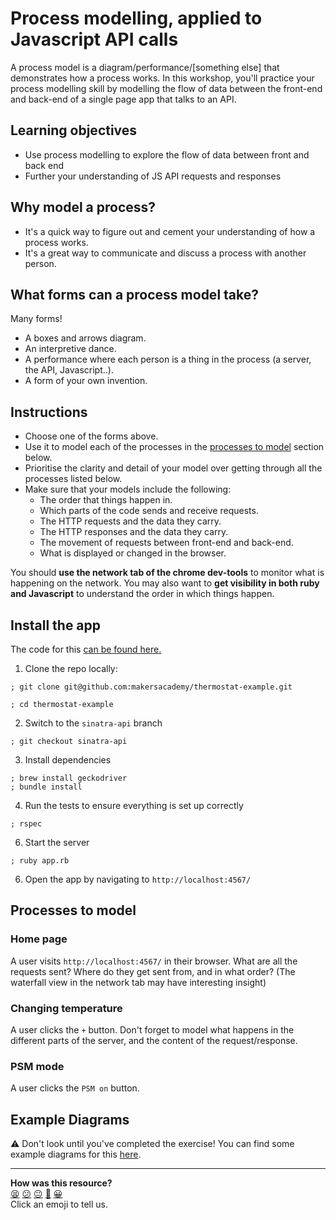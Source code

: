# Process modelling, applied to Javascript API calls

A process model is a diagram/performance/[something else] that demonstrates how a process works. In this workshop, you'll practice your process modelling skill by modelling the flow of data between the front-end and back-end of a single page app that talks to an API.

## Learning objectives

- Use process modelling to explore the flow of data between front and back end
- Further your understanding of JS API requests and responses

## Why model a process?

- It's a quick way to figure out and cement your understanding of how a process works.
- It's a great way to communicate and discuss a process with another person.

## What forms can a process model take?

Many forms!

- A boxes and arrows diagram.
- An interpretive dance.
- A performance where each person is a thing in the process (a server, the API, Javascript..).
- A form of your own invention.

## Instructions

- Choose one of the forms above.
- Use it to model each of the processes in the [processes to model](README.md#processes-to-model) section below.
- Prioritise the clarity and detail of your model over getting through all the processes listed below.
- Make sure that your models include the following:
    - The order that things happen in.
    - Which parts of the code sends and receive requests.
    - The HTTP requests and the data they carry.
    - The HTTP responses and the data they carry.
    - The movement of requests between front-end and back-end.
    - What is displayed or changed in the browser.

You should **use the network tab of the chrome dev-tools** to monitor what is happening on the network. You may also want to **get visibility in both ruby and Javascript** to understand the order in which things happen.

## Install the app

The code for this [can be found here.](https://github.com/makersacademy/thermostat-example)

1. Clone the repo locally:
```
; git clone git@github.com:makersacademy/thermostat-example.git

; cd thermostat-example
```
2. Switch to the `sinatra-api` branch
```
; git checkout sinatra-api
```
3. Install dependencies
```
; brew install geckodriver
; bundle install
```
4. Run the tests to ensure everything is set up correctly
```
; rspec
```
6. Start the server
```
; ruby app.rb
```
6. Open the app by navigating to `http://localhost:4567/`

## Processes to model
### Home page

A user visits `http://localhost:4567/` in their browser.
What are all the requests sent? Where do they get sent from, and in what order? (The waterfall view in the network tab may have interesting insight)

### Changing temperature

A user clicks the `+` button.
Don't forget to model what happens in the different parts of the server, and the content of the request/response.

### PSM mode

A user clicks the `PSM on` button.


## Example Diagrams
:warning: Don't look until you've completed the exercise!
You can find some example diagrams for this [here](../examples).

<!-- BEGIN GENERATED SECTION DO NOT EDIT -->

---

**How was this resource?**  
[😫](https://airtable.com/shrUJ3t7KLMqVRFKR?prefill_Repository=skills-workshops&prefill_File=further_javascript/process-modelling-js-api/process_modelling/README.md&prefill_Sentiment=😫) [😕](https://airtable.com/shrUJ3t7KLMqVRFKR?prefill_Repository=skills-workshops&prefill_File=further_javascript/process-modelling-js-api/process_modelling/README.md&prefill_Sentiment=😕) [😐](https://airtable.com/shrUJ3t7KLMqVRFKR?prefill_Repository=skills-workshops&prefill_File=further_javascript/process-modelling-js-api/process_modelling/README.md&prefill_Sentiment=😐) [🙂](https://airtable.com/shrUJ3t7KLMqVRFKR?prefill_Repository=skills-workshops&prefill_File=further_javascript/process-modelling-js-api/process_modelling/README.md&prefill_Sentiment=🙂) [😀](https://airtable.com/shrUJ3t7KLMqVRFKR?prefill_Repository=skills-workshops&prefill_File=further_javascript/process-modelling-js-api/process_modelling/README.md&prefill_Sentiment=😀)  
Click an emoji to tell us.

<!-- END GENERATED SECTION DO NOT EDIT -->

